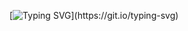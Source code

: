 [![Typing SVG](https://readme-typing-svg.demolab.com?font=Fira+Code&weight=600&pause=1000&color=0A5EB0&width=435&lines=Hi+there+%F0%9F%91%8B%F0%9F%8F%BB%2C+I'm+Alma+Dedi%C4%87!)](https://git.io/typing-svg)

<!--
**alma-dedic/alma-dedic** is a ✨ _special_ ✨ repository because its `README.md` (this file) appears on your GitHub profile.

Here are some ideas to get you started:

- 🔭 I’m currently working on ...
- 🌱 I’m currently learning ...
- 👯 I’m looking to collaborate on ...
- 🤔 I’m looking for help with ...
- 💬 Ask me about ...
- 📫 How to reach me: ...
- 😄 Pronouns: ...
- ⚡ Fun fact: ...
-->
